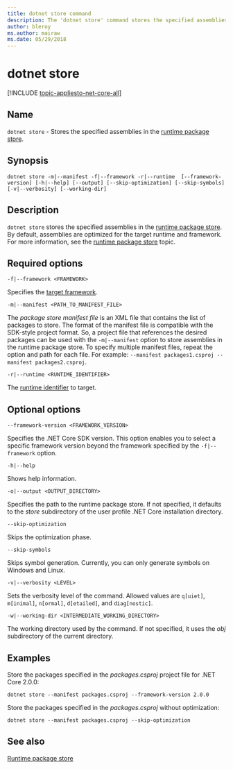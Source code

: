 ```yaml
---
title: dotnet store command
description: The 'dotnet store' command stores the specified assemblies in the runtime package store.
author: bleroy
ms.author: mairaw
ms.date: 05/29/2018
---
```

# dotnet store

[!INCLUDE [topic-appliesto-net-core-all](../../../includes/topic-appliesto-net-core-2plus.md)]

## Name

`dotnet store` - Stores the specified assemblies in the [runtime package store](../deploying/runtime-store.md).

## Synopsis

`dotnet store -m|--manifest -f|--framework -r|--runtime  [--framework-version] [-h|--help] [--output] [--skip-optimization] [--skip-symbols] [-v|--verbosity] [--working-dir]`

## Description

`dotnet store` stores the specified assemblies in the [runtime package store](../deploying/runtime-store.md). By default, assemblies are optimized for the target runtime and framework. For more information, see the [runtime package store](../deploying/runtime-store.md) topic.

## Required options

`-f|--framework <FRAMEWORK>`

Specifies the [target framework](../../standard/frameworks.md).

`-m|--manifest <PATH_TO_MANIFEST_FILE>`

The *package store manifest file* is an XML file that contains the list of packages to store. The format of the manifest file is compatible with the SDK-style project format. So, a project file that references the desired packages can be used with the `-m|--manifest` option to store assemblies in the runtime package store. To specify multiple manifest files, repeat the option and path for each file. For example: `--manifest packages1.csproj --manifest packages2.csproj`.

`-r|--runtime <RUNTIME_IDENTIFIER>`

The [runtime identifier](../rid-catalog.md) to target.

## Optional options

`--framework-version <FRAMEWORK_VERSION>`

Specifies the .NET Core SDK version. This option enables you to select a specific framework version beyond the framework specified by the `-f|--framework` option.

`-h|--help`

Shows help information.

`-o|--output <OUTPUT_DIRECTORY>`

Specifies the path to the runtime package store. If not specified, it defaults to the *store* subdirectory of the user profile .NET Core installation directory.

`--skip-optimization`

Skips the optimization phase.

`--skip-symbols`

Skips symbol generation. Currently, you can only generate symbols on Windows and Linux.

`-v|--verbosity <LEVEL>`

Sets the verbosity level of the command. Allowed values are `q[uiet]`, `m[inimal]`, `n[ormal]`, `d[etailed]`, and `diag[nostic]`.

`-w|--working-dir <INTERMEDIATE_WORKING_DIRECTORY>`

The working directory used by the command. If not specified, it uses the *obj* subdirectory of the current directory.

## Examples

Store the packages specified in the *packages.csproj* project file for .NET Core 2.0.0:

`dotnet store --manifest packages.csproj --framework-version 2.0.0`

Store the packages specified in the *packages.csproj* without optimization:

`dotnet store --manifest packages.csproj --skip-optimization`

## See also

[Runtime package store](../deploying/runtime-store.md)